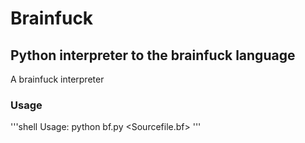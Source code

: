 # Brainfuck
## Python interpreter to the brainfuck language
A brainfuck interpreter
### Usage
'''shell
Usage:
  python bf.py <Sourcefile.bf>
'''
